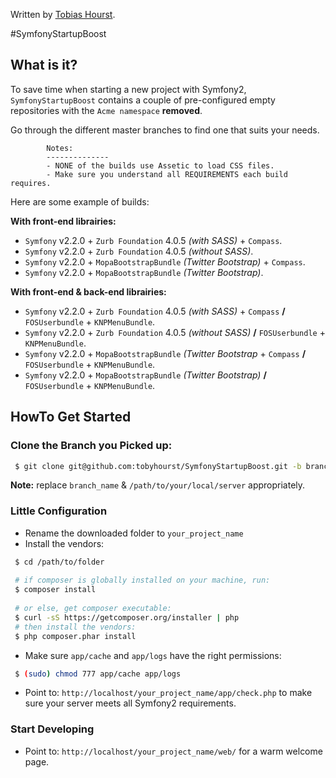 Written by [Tobias Hourst](mailto:tobiashourst@gmail.com).

#SymfonyStartupBoost

## What is it?

To save time when starting a new project with Symfony2, `SymfonyStartupBoost` contains a couple of pre-configured empty repositories with the ``Acme namespace`` **removed**.

Go through the different master branches to find one that suits your needs.

			Notes: 
			--------------
			- NONE of the builds use Assetic to load CSS files. 
			- Make sure you understand all REQUIREMENTS each build requires.

Here are some example of builds:
	
**With front-end librairies:**

- ``Symfony`` v2.2.0 + ``Zurb Foundation`` 4.0.5 *(with SASS)* +  ``Compass``.
- ``Symfony`` v2.2.0 + ``Zurb Foundation`` 4.0.5 *(without SASS)*.
- ``Symfony`` v2.2.0 + ``MopaBootstrapBundle`` *(Twitter Bootstrap)* + ``Compass``.
- ``Symfony`` v2.2.0 + ``MopaBootstrapBundle`` *(Twitter Bootstrap)*.

**With front-end & back-end librairies:**

- ``Symfony`` v2.2.0 + ``Zurb Foundation`` 4.0.5 *(with SASS)* +  ``Compass`` **/** ``FOSUserbundle`` + ``KNPMenuBundle``.
- ``Symfony`` v2.2.0 + ``Zurb Foundation`` 4.0.5 *(without SASS)* **/** ``FOSUserbundle`` + ``KNPMenuBundle``.
- ``Symfony`` v2.2.0 + ``MopaBootstrapBundle`` *(Twitter Bootstrap* + ``Compass`` **/** ``FOSUserbundle`` + ``KNPMenuBundle``.
- ``Symfony`` v2.2.0 + ``MopaBootstrapBundle`` *(Twitter Bootstrap)* **/** ``FOSUserbundle`` + ``KNPMenuBundle``.
	
## HowTo Get Started

### Clone the Branch you Picked up:

```bash
 $ git clone git@github.com:tobyhourst/SymfonyStartupBoost.git -b branch_name /path/to/download/location
```
**Note:** replace ``branch_name`` & ``/path/to/your/local/server`` appropriately.


### Little Configuration

- Rename the downloaded folder to ``your_project_name``
- Install the vendors:

```bash
 $ cd /path/to/folder
 
 # if composer is globally installed on your machine, run:
 $ composer install
 
 # or else, get composer executable:
 $ curl -sS https://getcomposer.org/installer | php
 # then install the vendors:
 $ php composer.phar install 
```

- Make sure ``app/cache`` and ``app/logs`` have the right permissions:

```bash
 $ (sudo) chmod 777 app/cache app/logs
```

- Point to: ``http://localhost/your_project_name/app/check.php`` to make sure your server meets all Symfony2 requirements.

### Start Developing

- Point to: ``http://localhost/your_project_name/web/`` for a warm welcome page.
